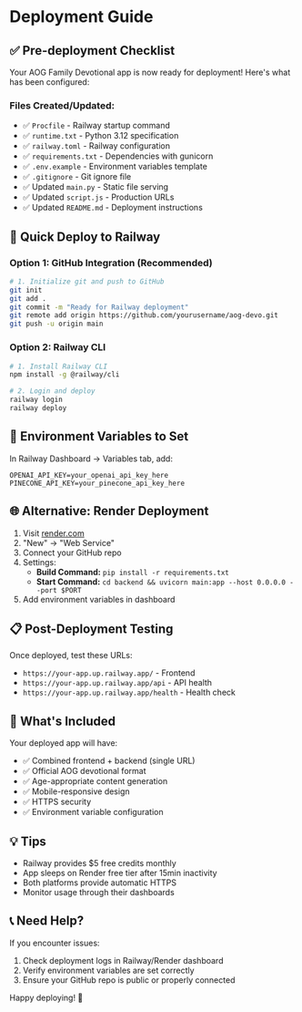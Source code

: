 # Deployment Guide

## ✅ Pre-deployment Checklist

Your AOG Family Devotional app is now ready for deployment! Here's what has been configured:

### Files Created/Updated:
- ✅ `Procfile` - Railway startup command
- ✅ `runtime.txt` - Python 3.12 specification
- ✅ `railway.toml` - Railway configuration
- ✅ `requirements.txt` - Dependencies with gunicorn
- ✅ `.env.example` - Environment variables template
- ✅ `.gitignore` - Git ignore file
- ✅ Updated `main.py` - Static file serving
- ✅ Updated `script.js` - Production URLs
- ✅ Updated `README.md` - Deployment instructions

## 🚀 Quick Deploy to Railway

### Option 1: GitHub Integration (Recommended)
```bash
# 1. Initialize git and push to GitHub
git init
git add .
git commit -m "Ready for Railway deployment"
git remote add origin https://github.com/yourusername/aog-devo.git
git push -u origin main
```

### Option 2: Railway CLI
```bash
# 1. Install Railway CLI
npm install -g @railway/cli

# 2. Login and deploy
railway login
railway deploy
```

## 🔧 Environment Variables to Set

In Railway Dashboard → Variables tab, add:

```
OPENAI_API_KEY=your_openai_api_key_here
PINECONE_API_KEY=your_pinecone_api_key_here
```

## 🌐 Alternative: Render Deployment

1. Visit [render.com](https://render.com)
2. "New" → "Web Service" 
3. Connect your GitHub repo
4. Settings:
   - **Build Command:** `pip install -r requirements.txt`
   - **Start Command:** `cd backend && uvicorn main:app --host 0.0.0.0 --port $PORT`
5. Add environment variables in dashboard

## 📋 Post-Deployment Testing

Once deployed, test these URLs:
- `https://your-app.up.railway.app/` - Frontend
- `https://your-app.up.railway.app/api` - API health
- `https://your-app.up.railway.app/health` - Health check

## 🎯 What's Included

Your deployed app will have:
- ✅ Combined frontend + backend (single URL)
- ✅ Official AOG devotional format
- ✅ Age-appropriate content generation
- ✅ Mobile-responsive design
- ✅ HTTPS security
- ✅ Environment variable configuration

## 💡 Tips

- Railway provides $5 free credits monthly
- App sleeps on Render free tier after 15min inactivity
- Both platforms provide automatic HTTPS
- Monitor usage through their dashboards

## 📞 Need Help?

If you encounter issues:
1. Check deployment logs in Railway/Render dashboard
2. Verify environment variables are set correctly
3. Ensure your GitHub repo is public or properly connected

Happy deploying! 🚀